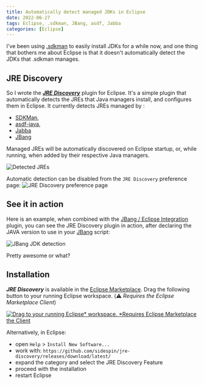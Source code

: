 ```yaml
---
title: Automatically detect managed JDKs in Eclipse
date: 2022-06-27
tags: Eclipse, .sdkman, JBang, asdf, Jabba
categories: [Eclipse]
---
```


I've been using [.sdkman](https://sdkman.io/) to easily install JDKs for a while now, and one thing that bothers me about Eclipse is that it doesn't automatically detect the JDKs that .sdkman manages.

## JRE Discovery
So I wrote the [_**JRE Discovery**_](https://github.com/sidespin/jre-discovery) plugin for Eclipse. It's a simple plugin that automatically detects the JREs that Java managers install, and configures them in Eclipse. It currently detects JREs managed by :

- [SDKMan](https://sdkman.io/),
- [asdf-java](https://github.com/halcyon/asdf-java),
- [Jabba](https://github.com/shyiko/jabba)
- [JBang](https://www.jbang.dev/)

Managed JREs will be automatically discovered on Eclipse startup, or, while running, when added by their respective Java managers.

![Detected JREs](https://github.com/sidespin/jre-discovery/raw/main/images/jre-discovery.png)

Automatic detection can be disabled from the `JRE Discovery` preference page:
![JRE Discovery preference page](https://github.com/sidespin/jre-discovery/raw/main/images/jre-discovery-prefs.png)

## See it in action

Here is an example, when combined with the [JBang / Eclipse Integration](https://marketplace.eclipse.org/content/jbang-eclipse-integration) plugin, you can see the JRE Discovery plugin in action, after declaring the JAVA version to use in your [JBang](https://www.jbang.dev/) script:

![JBang JDK detection](https://user-images.githubusercontent.com/148698/175966754-2e187c51-d2d0-4cf7-93a9-5fe8264156ec.gif)

Pretty awesome or what?

## Installation

_**JRE Discovery**_ is available in the [Eclipse Marketplace](https://marketplace.eclipse.org/content/jre-discovery). Drag the following button to your running Eclipse workspace. (⚠️ *Requires the Eclipse Marketplace Client*)

[![Drag to your running Eclipse* workspace. *Requires Eclipse Marketplace the Client](https://marketplace.eclipse.org/sites/all/themes/solstice/public/images/marketplace/btn-install.svg)](http://marketplace.eclipse.org/marketplace-client-intro?mpc_install=5514555)

Alternatively, in Eclipse:

- open `Help` > `Install New Software...`
- work with: `https://github.com/sidespin/jre-discovery/releases/download/latest/`
- expand the category and select the JRE Discovery Feature
- proceed with the installation
- restart Eclipse

